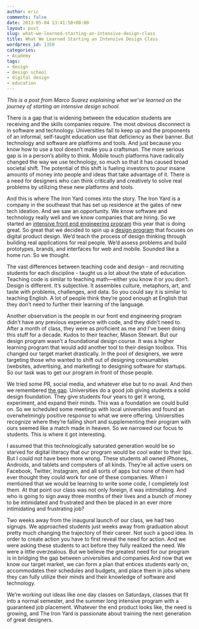 ```yaml
---
author: eric
comments: false
date: 2013-05-04 13:41:58+00:00
layout: post
slug: what-we-learned-starting-an-intensive-design-class
title: What We Learned Starting an Intensive Design Class
wordpress_id: 1350
categories:
- Academy
tags:
- design
- design school
- digital design
- education
---
```


_This is a post from Marco Suarez explaining what we've learned on the journey of starting an intensive design school._

There is a gap that is widening between the education students are receiving and the skills companies require. The most obvious disconnect is in software and technology. Universities fail to keep up and the proponents of an informal, self-taught education use that deficiency as their banner. But technology and software are platforms and tools. And just because you know how to use a tool doesn’t make you a craftsman. The more serious gap is in a person’s ability to think. Mobile touch platforms have radically changed the way we use technology, so much so that it has caused broad societal shift. The potential of this shift is fueling investors to pour insane amounts of money into people and ideas that take advantage of it. There is a need for designers who can think critically and creatively to solve real problems by utilizing these new platforms and tools.

And this is where The Iron Yard comes into the story. The Iron Yard is a company in the southeast that has set up residence at the gates of new tech ideation. And we saw an opportunity. We know software and technology really well and we know companies that are hiring. So we started an [intensive front end engineering program](http://www.theironyard.com/education/academy/front-end-engineering) this year that is doing great. So great that we decided to spin up a [design program](http://www.theironyard.com/education/academy/product-design) that focuses on digital product design. We’d teach the process of design thinking through building real applications for real people. We’d assess problems and build prototypes, brands, and interfaces for web and mobile. Sounded like a home run. So we thought.

The vast differences between teaching code and design - and recruiting students for each discipline - taught us a lot about the state of education. Teaching code is similar to teaching math—either you know it or you don’t. Design is different. It’s subjective. It assembles culture, metaphors, art, and taste with problems, challenges, and data. So you could say it is similar to teaching English. A lot of people think they’re good enough at English that they don’t need to further their learning of the language.

Another observation is the people in our front end engineering program didn’t have any previous experience with code, and they didn’t need to. After a month of class, they were as proficient as me and I’ve been doing this stuff for a decade. Kudos to their teacher, Mason Stewart. But our design program wasn’t a foundational design course. It was a higher learning program that would add another tool to their design toolbox. This changed our target market drastically. In the pool of designers, we were targeting those who wanted to shift out of designing consumables (websites, advertising, and marketing) to designing software for startups. So our task was to get our program in front of those people.

We tried some PR, social media, and whatever else but to no avail. And then we remembered [the gap](http://blog.theironyard.com/2013/04/the-gap-or-why-we-started-a-design-course/). Universities do a good job giving students a solid design foundation. They give students four years to get it wrong, experiment, and expand their minds. This was a foundation we could build on. So we scheduled some meetings with local universities and found an overwhelmingly positive response to what we were offering. Universities recognize where they’re falling short and supplementing their program with ours seemed like a match made in heaven. So we narrowed our focus to students. This is where it got interesting.

I assumed that this technologically saturated generation would be so starved for digital literacy that our program would be cool water to their lips. But I could not have been more wrong. These students all owned iPhones, Androids, and tablets and computers of all kinds. They’re all active users on Facebook, Twitter, Instagram, and all sorts of apps but none of them had ever thought they could work for one of these companies. When I mentioned that we would be learning to write some code, I completely lost them. At that point our class was not only foreign, it was intimidating. And who is going to sign away three months of their lives and a bunch of money to be intimidated and frustrated and then be placed in an ever more intimidating and frustrating job?

Two weeks away from the inaugural launch of our class, we had two signups. We approached students just weeks away from graduation about pretty much changing the trajectory of their career. Not such a good idea. In order to create action you have to first reveal the need for action. And we were asking these students to act before they fully realized the need. We were a little overzealous. But we believe the greatest need for our program is in bridging the gap between universities and companies.And now that we know our target market, we can form a plan that entices students early on, accommodates their schedules and budgets, and place them in jobs where they can fully utilize their minds and their knowledge of software and technology.

We’re working out ideas like one day classes on Saturdays, classes that fit into a normal semester, and the summer long intensive program with a guaranteed job placement. Whatever the end product looks like, the need is growing, and The Iron Yard is passionate about training the next generation of great designers.
